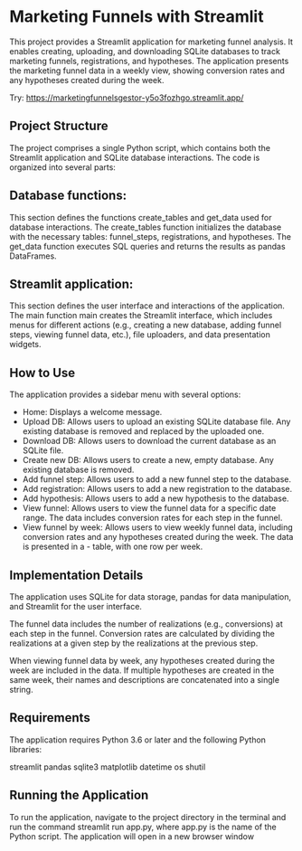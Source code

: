 # Marketing Funnels with Streamlit
This project provides a Streamlit application for marketing funnel analysis. It enables creating, uploading, and downloading SQLite databases to track marketing funnels, registrations, and hypotheses. The application presents the marketing funnel data in a weekly view, showing conversion rates and any hypotheses created during the week.

Try: https://marketingfunnelsgestor-y5o3fozhgo.streamlit.app/

## Project Structure
The project comprises a single Python script, which contains both the Streamlit application and SQLite database interactions. The code is organized into several parts:

## Database functions: 
This section defines the functions create_tables and get_data used for database interactions. The create_tables function initializes the database with the necessary tables: funnel_steps, registrations, and hypotheses. The get_data function executes SQL queries and returns the results as pandas DataFrames.

## Streamlit application: 
This section defines the user interface and interactions of the application. The main function main creates the Streamlit interface, which includes menus for different actions (e.g., creating a new database, adding funnel steps, viewing funnel data, etc.), file uploaders, and data presentation widgets.

## How to Use
The application provides a sidebar menu with several options:

- Home: Displays a welcome message.
- Upload DB: Allows users to upload an existing SQLite database file. Any existing database is removed and replaced by the uploaded one.
- Download DB: Allows users to download the current database as an SQLite file.
- Create new DB: Allows users to create a new, empty database. Any existing database is removed.
- Add funnel step: Allows users to add a new funnel step to the database.
- Add registration: Allows users to add a new registration to the database.
- Add hypothesis: Allows users to add a new hypothesis to the database.
- View funnel: Allows users to view the funnel data for a specific date range. The data includes conversion rates for each step in the funnel.
- View funnel by week: Allows users to view weekly funnel data, including conversion rates and any hypotheses created during the week. The data is presented in a - table, with one row per week.

  
## Implementation Details
The application uses SQLite for data storage, pandas for data manipulation, and Streamlit for the user interface.

The funnel data includes the number of realizations (e.g., conversions) at each step in the funnel. Conversion rates are calculated by dividing the realizations at a given step by the realizations at the previous step.

When viewing funnel data by week, any hypotheses created during the week are included in the data. If multiple hypotheses are created in the same week, their names and descriptions are concatenated into a single string.

## Requirements
The application requires Python 3.6 or later and the following Python libraries:

streamlit
pandas
sqlite3
matplotlib
datetime
os
shutil

## Running the Application
To run the application, navigate to the project directory in the terminal and run the command streamlit run app.py, where app.py is the name of the Python script. The application will open in a new browser window
